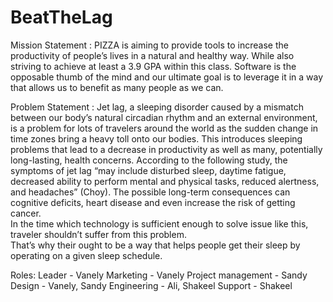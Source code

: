 # BeatTheLag

Mission Statement :
PIZZA is aiming to provide tools to increase the productivity of people’s lives in a natural and healthy way. While also striving to achieve at least a 3.9 GPA within this class. Software is the opposable thumb of the mind and our ultimate goal is to leverage it in a way that allows us to benefit as many people as we can. 

	
Problem Statement :
Jet lag, a sleeping disorder caused by a mismatch between our body’s natural
 circadian rhythm and an external environment, is a problem for lots of travelers around the world as the sudden change in time zones bring a heavy toll onto our bodies. This introduces sleeping problems that lead to a decrease in productivity as well as many, potentially long-lasting, health concerns. According to the following study, the symptoms of jet lag “may include disturbed sleep, daytime fatigue, decreased ability to perform mental and physical tasks, reduced alertness, and headaches” (Choy). The possible long-term consequences can cognitive deficits, heart disease and even increase the risk of getting cancer.  
In the time which technology is sufficient enough to solve issue like this, traveler shouldn’t suffer from this problem.  
That’s why their ought to be a way that helps people get their sleep by operating on a given sleep schedule.

Roles: 
	Leader -  Vanely
	Marketing -  Vanely
	Project management - Sandy 
	Design - Vanely, Sandy
	Engineering -  Ali, Shakeel
	Support - Shakeel
